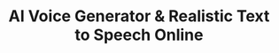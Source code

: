 ---
name: play
host: play.ht
origin: https://play.ht
pathname: /
search: ''
href: https://play.ht/
title: AI Voice Generator & Realistic Text to Speech Online
ogTitle: AI Voice Generator & Realistic Text to Speech Online
twitterTitle: AI Voice Generator & Realistic Text to Speech Online
description: >-
  AI Voice Generator with 600+ AI voices. Generate realistic Text to Speech
  voice over online with AI. Convert text to audio and download as MP3 & WAV
  files.
ogDescription: >-
  AI Voice Generator with 600+ AI voices. Generate realistic Text to Speech
  voice over online with AI. Convert text to audio and download as MP3 & WAV
  files.
image: https://play.ht/assets/img/product/playht-min.png
ogImage: https://play.ht/assets/img/product/playht-min.png
twitterImage: https://play.ht/assets/img/product/playht-min.png
keywords: >-
  text to speech, voice generator, ai voices, text to voice, speech synthesizer,
  text to mp3, free text to speech, text to audio

---
